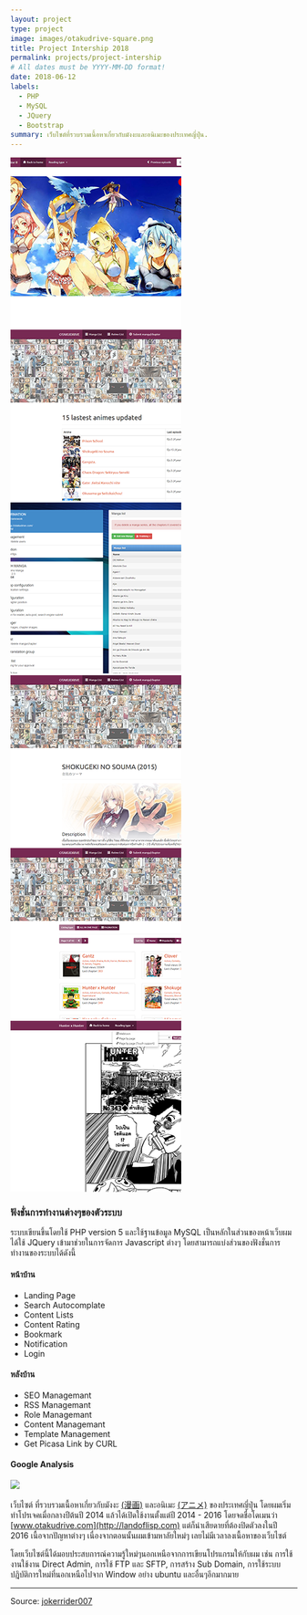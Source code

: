 ```yaml
---
layout: project
type: project
image: images/otakudrive-square.png
title: Project Intership 2018
permalink: projects/project-intership
# All dates must be YYYY-MM-DD format!
date: 2018-06-12
labels:
  - PHP
  - MySQL
  - JQuery
  - Bootstrap
summary: เว็บไซต์ที่รวบรวมเนื้อหาเกี่ยวกับมังงะและอนิเมะของประเทศญี่ปุ่น.
---
```


<div class="ui small rounded images">
  <a href="../images/otakudrive-2014/full-0001.png">
    <img class="ui image" src="../images/otakudrive-2014/thumbnail-0001.png">
  </a>
  <a href="../images/otakudrive-2014/full-0002.png">
    <img class="ui image" src="../images/otakudrive-2014/thumbnail-0002.png">  
  </a>
  <a href="../images/otakudrive-2014/full-0003.png">
    <img class="ui image" src="../images/otakudrive-2014/thumbnail-0003.png">
  </a>
  <a href="../images/otakudrive-2014/full-0004.png">
    <img class="ui image" src="../images/otakudrive-2014/thumbnail-0004.png">
  </a>
  <a href="../images/otakudrive-2014/full-0005.png">
    <img class="ui image" src="../images/otakudrive-2014/thumbnail-0005.png">
  </a>
  <a href="../images/otakudrive-2014/full-0006.png">
    <img class="ui image" src="../images/otakudrive-2014/thumbnail-0006.png">
  </a>
</div>

### ฟังชั่นการทำงานต่างๆของตัวระบบ
  ระบบเขียนขึ้นโดยใช้ PHP version 5 และใช้ฐานข้อมูล MySQL เป็นหลักในส่วนของหน้าเว็บผมได้ใช้ JQuery เข้ามาช่วยในการจัดการ Javascript ต่างๆ โดยสามารถแบ่งส่วนของฟังชั่นการทำงานของระบบได้ดังนี้

#### หน้าบ้าน
  * Landing Page
  * Search Autocomplate
  * Content Lists
  * Content Rating
  * Bookmark
  * Notification
  * Login

#### หลังบ้าน
  * SEO Managemant
  * RSS Managemant
  * Role Managemant
  * Content Managemant
  * Template Management
  * Get Picasa Link by CURL

#### Google Analysis
<img class="ui image" src="{{ site.baseurl }}/images/otakudrive-2014/google-analysis.jpg">

เว็บไซต์ ที่รวบรวมเนื้อหาเกี่ยวกับมังงะ [(漫画)](https://th.wikipedia.org/wiki/%E0%B8%A1%E0%B8%B1%E0%B8%87%E0%B8%87%E0%B8%B0) และอนิเมะ [(アニメ)](https://th.wikipedia.org/wiki/%E0%B8%AD%E0%B8%99%E0%B8%B4%E0%B9%80%E0%B8%A1%E0%B8%B0) ของประเทศญี่ปุ่น โดยผมเริ่มทำโปรเจคเมื่อกลางปีต้นปี 2014 แล้วได้เปิดใช้งานตั้งแต่ปี 2014 - 2016 โดยจดชื่อโดเมนว่า [www.otakudrive.com](http://landoflisp.com) แต่ก็น่าเสียดายที่ต้องปิดตัวลงในปี 2016 เนื้อจากปัญหาต่างๆ เนื่องจากตอนนั้นผมเข้ามหาลัยใหม่ๆ เลยไม่มีเวลาลงเนื้อหาของเว็บไซต์

โดยเว็บไซต์นี้ได้มอบประสบการณ์ความรู้ใหม่ๆนอกเหนือจากการเขียนโปรแกรมให้กับผม เช่น การใช้งานใช้งาน Direct Admin, การใช้ FTP และ SFTP, การสร้าง Sub Domain, การใช้ระบบปฎิบัติการใหม่ที่นอกเหนือไปจาก Window อย่าง ubuntu และอื่นๆอีกมากมาย

<hr>

Source: <a href="https://github.com/jokerrider007"><i class="large github icon "></i>jokerrider007</a>

